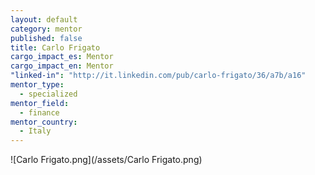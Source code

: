 ```yaml
---
layout: default
category: mentor
published: false
title: Carlo Frigato
cargo_impact_es: Mentor
cargo_impact_en: Mentor
"linked-in": "http://it.linkedin.com/pub/carlo-frigato/36/a7b/a16"
mentor_type: 
  - specialized
mentor_field: 
  - finance
mentor_country: 
  - Italy
---
```


![Carlo Frigato.png](/assets/Carlo Frigato.png)

